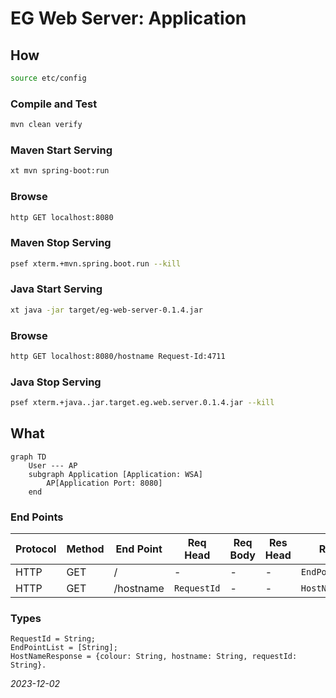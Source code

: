 


# EG Web Server: Application


## How
```Bash
source etc/config
```

### Compile and Test
```Bash
mvn clean verify
```

### Maven Start Serving
```Bash
xt mvn spring-boot:run
```

### Browse
```Bash
http GET localhost:8080
```

### Maven Stop Serving
```Bash
psef xterm.+mvn.spring.boot.run --kill
```

### Java Start Serving
```Bash
xt java -jar target/eg-web-server-0.1.4.jar
```

### Browse
```Bash
http GET localhost:8080/hostname Request-Id:4711
```

### Java Stop Serving
```Bash
psef xterm.+java..jar.target.eg.web.server.0.1.4.jar --kill
```


## What
```mermaid
graph TD
    User --- AP
    subgraph Application [Application: WSA]
        AP[Application Port: 8080]
    end
```

### End Points
| Protocol | Method | End Point | Req Head    | Req Body | Res Head | Res Body           |
|----------|--------|-----------|-------------|----------|----------|--------------------|
| HTTP     | GET    | /         | -           | -        | -        | `EndPointList`     |
| HTTP     | GET    | /hostname | `RequestId` | -        | -        | `HostNameResponse` |

### Types

    RequestId = String;
    EndPointList = [String];
    HostNameResponse = {colour: String, hostname: String, requestId: String}.

*2023-12-02*
